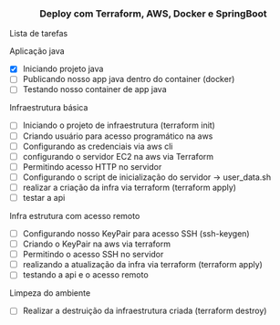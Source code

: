 <h3 align="center">
  Deploy com Terraform, AWS, Docker e SpringBoot
</h3>

Lista de tarefas

Aplicação java
- [x] Iniciando projeto java
- [ ] Publicando nosso app java dentro do container (docker)
- [ ] Testando nosso container de app java

Infraestrutura básica
- [ ] Iniciando o projeto de infraestrutura (terraform init)
- [ ] Criando usuário para acesso programático na aws
- [ ] Configurando as credenciais via aws cli
- [ ] configurando o servidor EC2 na aws via Terraform
- [ ] Permitindo acesso HTTP no servidor
- [ ] Configurando o script de inicialização  do servidor -> user_data.sh
- [ ] realizar a criação da infra via terraform (terraform apply)
- [ ] testar a api

Infra estrutura com acesso remoto
- [ ] Configurando nosso KeyPair para acesso SSH (ssh-keygen)
- [ ] Criando o KeyPair na aws via terraform
- [ ] Permitindo o acesso SSH no servidor
- [ ] realizando a atualização da infra via terraform (terraform apply)
- [ ] testando a api e o acesso remoto

Limpeza do ambiente
- [ ] Realizar a destruição da infraestrutura criada (terraform destroy)